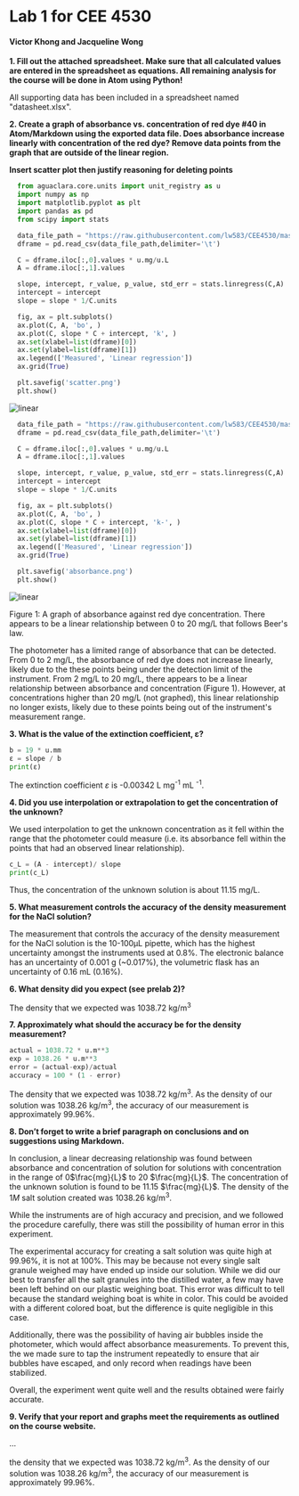 # Lab 1 for CEE 4530
#### Victor Khong and Jacqueline Wong ####

<b> 1. Fill out the attached spreadsheet. Make sure that all calculated values are entered in the spreadsheet as equations. All remaining analysis for the course will be done in Atom using Python! </b>

All supporting data has been included in a spreadsheet named "datasheet.xlsx".

<b> 2. Create a graph of absorbance vs. concentration of red dye \#40 in Atom/Markdown using the exported data file. Does absorbance increase linearly with concentration of the red dye? Remove data points from the graph that are outside of the linear region.</b>

<b> Insert scatter plot then justify reasoning for deleting points </b>

```python
  from aguaclara.core.units import unit_registry as u
  import numpy as np
  import matplotlib.pyplot as plt
  import pandas as pd
  from scipy import stats

  data_file_path = "https://raw.githubusercontent.com/lw583/CEE4530/master/Lab1/scatter.txt"
  dframe = pd.read_csv(data_file_path,delimiter='\t')

  C = dframe.iloc[:,0].values * u.mg/u.L
  A = dframe.iloc[:,1].values

  slope, intercept, r_value, p_value, std_err = stats.linregress(C,A)
  intercept = intercept
  slope = slope * 1/C.units

  fig, ax = plt.subplots()
  ax.plot(C, A, 'bo', )
  ax.plot(C, slope * C + intercept, 'k', )
  ax.set(xlabel=list(dframe)[0])
  ax.set(ylabel=list(dframe)[1])
  ax.legend(['Measured', 'Linear regression'])
  ax.grid(True)

  plt.savefig('scatter.png')
  plt.show()
```

![linear](https://github.com/lw583/CEE4530/blob/master/scatter.png?raw=true)

```python  
  data_file_path = "https://raw.githubusercontent.com/lw583/CEE4530/master/Lab1/absorbance.txt"
  dframe = pd.read_csv(data_file_path,delimiter='\t')

  C = dframe.iloc[:,0].values * u.mg/u.L
  A = dframe.iloc[:,1].values

  slope, intercept, r_value, p_value, std_err = stats.linregress(C,A)
  intercept = intercept
  slope = slope * 1/C.units

  fig, ax = plt.subplots()
  ax.plot(C, A, 'bo', )
  ax.plot(C, slope * C + intercept, 'k-', )
  ax.set(xlabel=list(dframe)[0])
  ax.set(ylabel=list(dframe)[1])
  ax.legend(['Measured', 'Linear regression'])
  ax.grid(True)

  plt.savefig('absorbance.png')
  plt.show()
```

![linear](https://github.com/lw583/CEE4530/blob/master/absorbance.png?raw=true)

Figure 1: A graph of absorbance against red dye concentration. There appears to be a linear relationship between 0 to 20 mg/L that follows Beer's law.

The photometer has a limited range of absorbance that can be detected. From 0 to 2 mg/L, the absorbance of red dye does not increase linearly, likely due to the these points being under the detection limit of the instrument. From 2 mg/L to 20 mg/L, there appears to be a linear relationship between absorbance and concentration (Figure 1). However, at concentrations higher than 20 mg/L (not graphed), this linear relationship no longer exists, likely due to these points being out of the instrument's measurement range.

<b> 3. What is the value of the extinction coefficient, ε?</b>

```python
b = 19 * u.mm
ε = slope / b
print(ε)
```
The extinction coefficient $ε$ is -0.00342 L mg<sup>-1</sup> mL <sup>-1</sup>.

<b> 4. Did you use interpolation or extrapolation to get the concentration of the unknown?</b>

We used interpolation to get the unknown concentration as it fell within the range that the photometer could measure (i.e. its absorbance fell within the points that had an observed linear relationship).

```python
c_L = (A - intercept)/ slope
print(c_L)
```

Thus, the concentration of the unknown solution is about 11.15 mg/L.

<b> 5. What measurement controls the accuracy of the density measurement for the NaCl solution? </b>

The measurement that controls the accuracy of the density measurement for the NaCl solution is the 10-100µL pipette, which has the highest uncertainty amongst the instruments used at 0.8%. The electronic balance has an uncertainty of 0.001 g (~0.017%), the volumetric flask has an uncertainty of 0.16 mL (0.16%).

<b> 6. What density did you expect (see prelab 2)?</b>

The density that we expected was 1038.72 kg/m<sup>3</sup>

<b> 7. Approximately what should the accuracy be for the density measurement?</b>

```python
actual = 1038.72 * u.m**3
exp = 1038.26 * u.m**3
error = (actual-exp)/actual
accuracy = 100 * (1 - error)
```

The density that we expected was 1038.72 kg/m<sup>3</sup>. As the density of our solution was 1038.26 kg/m<sup>3</sup>, the accuracy of our measurement is approximately 99.96%.

<b> 8. Don’t forget to write a brief paragraph on conclusions and on suggestions using Markdown.</b>

In conclusion, a linear decreasing relationship was found between absorbance and concentration of solution for solutions with concentration in the range of 0$\frac{mg}{L}$ to 20 $\frac{mg}{L}$. The concentration of the unknown solution is found to be 11.15 $\frac{mg}{L}$. The density of the $1M$ salt solution created was 1038.26 kg/m<sup>3</sup>.

While the instruments are of high accuracy and precision, and we followed the procedure carefully, there was still the possibility of human error in this experiment.

The experimental accuracy for creating a salt solution was quite high at 99.96%, it is not at 100%. This may be because not every single salt granule weighed may have ended up inside our solution. While we did our best to transfer all the salt granules into the distilled water, a few may have been left behind on our plastic weighing boat. This error was difficult to tell because the standard weighing boat is white in color. This could be avoided with a different colored boat, but the difference is quite negligible in this case.

Additionally, there was the possibility of having air bubbles inside the photometer, which would affect absorbance measurements. To prevent this, the we made sure to tap the instrument repeatedly to ensure that air bubbles have escaped, and only record when readings have been stabilized.

Overall, the experiment went quite well and the results obtained were fairly accurate.

<b> 9. Verify that your report and graphs meet the requirements as outlined on the course website.</b>

...

the density that we expected was 1038.72 kg/m<sup>3</sup>. As the density of our solution was 1038.26 kg/m<sup>3</sup>, the accuracy of our measurement is approximately 99.96%.
